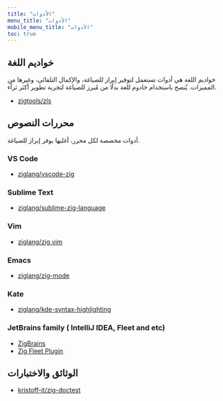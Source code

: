 ```yaml
---
title: "الأدوات"
menu_title: "الأدوات"
mobile_menu_title: "الأدوات"
toc: true
---
```


## خواديم اللغة
خواديم اللغة هي أدوات تستعمل لتوفير إبراز للصياغة، والإكمال التلقائي، وغيرها من المميزات. يٌنصح باستخدام خادوم للغة بدلًا من مُبرز للصياغة لتجربة تطوير أكثر ثراًء.

- [zigtools/zls](https://github.com/zigtools/zls)

## محررات النصوص
أدوات مخصصة لكل محرر، أغلبها يوفر إبراز للصياغة.

### VS Code
- [ziglang/vscode-zig](https://github.com/ziglang/vscode-zig)

### Sublime Text
- [ziglang/sublime-zig-language](https://github.com/ziglang/sublime-zig-language)

### Vim
- [ziglang/zig.vim](https://github.com/ziglang/zig.vim)

### Emacs
- [ziglang/zig-mode](https://github.com/ziglang/zig-mode)

### Kate
- [ziglang/kde-syntax-highlighting](https://github.com/ziglang/kde-syntax-highlighting)

### JetBrains family ( IntelliJ IDEA, Fleet and etc)
- [ZigBrains](https://plugins.jetbrains.com/plugin/22456-zigbrains)
- [Zig Fleet Plugin](https://plugins.jetbrains.com/plugin/26070-zig)

## الوثائق والاختبارات
- [kristoff-it/zig-doctest](https://github.com/kristoff-it/zig-doctest)

